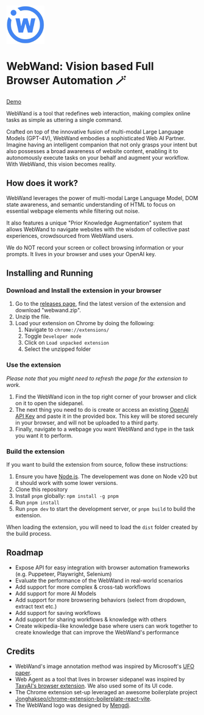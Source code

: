 <img src="public/icon-128.png" alt="Web Wand Logo" width="100"/>

# WebWand: Vision based Full Browser Automation 🪄

[Demo](https://twitter.com/mengdi_en/status/1721965940680565166)

WebWand is a tool that redefines web interaction, making complex online tasks as simple as uttering a single command.

Crafted on top of the innovative fusion of multi-modal Large Language Models (GPT-4V), WebWand embodies a sophisticated Web AI Partner. Imagine having an intelligent companion that not only grasps your intent but also possesses a broad awareness of website content, enabling it to autonomously execute tasks on your behalf and augment your workflow. With WebWand, this vision becomes reality.

## How does it work?

WebWand leverages the power of multi-modal Large Language Model, DOM state awareness, and semantic understanding of HTML to focus on essential webpage elements while filtering out noise. 

It also features a unique "Prior Knowledge Augmentation" system that allows WebWand to navigate websites with the wisdom of collective past experiences, crowdsourced from WebWand users. 

We do NOT record your screen or collect browsing information or your prompts. It lives in your browser and uses your OpenAI key. 

## Installing and Running

### Download and Install the extension in your browser

1. Go to the [releases page](https://github.com/normal-computing/web-wand/releases), find the latest version of the extension and download "webwand.zip".
2. Unzip the file.
3. Load your extension on Chrome by doing the following:
   1. Navigate to `chrome://extensions/`
   2. Toggle `Developer mode`
   3. Click on `Load unpacked extension`
   4. Select the unzipped folder

### Use the extension

*Please note that you might need to refresh the page for the extension to work.*

1. Find the WebWand icon in the top right corner of your browser and click on it to open the sidepanel.
2. The next thing you need to do is create or access an existing [OpenAI API Key](https://platform.openai.com/account/api-keys) and paste it in the provided box. This key will be stored securely in your browser, and will not be uploaded to a third party.
3. Finally, navigate to a webpage you want WebWand and type in the task you want it to perform.

### Build the extension

If you want to build the extension from source, follow these instructions:

1. Ensure you have [Node.js](https://nodejs.org/). The developement was done on Node v20 but it should work with some lower versions.
2. Clone this repository
3. Install `pnpm` globally: `npm install -g pnpm`
4. Run `pnpm install` 
5. Run `pnpm dev` to start the development server, or `pnpm build` to build the extension.

When loading the extension, you will need to load the `dist` folder created by the build process.

## Roadmap

- Expose API for easy integration with browser automation frameworks (e.g. Puppeteer, Playwright, Selenium)
- Evaluate the performance of the WebWand in real-world scenarios
- Add support for more complex & cross-tab workflows
- Add support for more AI Models
- Add support for more browsering behaviors (select from dropdown, extract text etc.)
- Add support for saving workflows
- Add support for sharing workflows & knowledge with others
- Create wikipedia-like knowledge base where users can work together to create knowledge that can improve the WebWand's performance

## Credits

- WebWand's image annotation method was inspired by Microsoft's [UFO paper](https://arxiv.org/abs/2402.07939).
- Web Agent as a tool that lives in browser sidepanel was inspired by [TaxyAI's browser extension](https://github.com/TaxyAI/browser-extension). We also used some of its UI code.
- The Chrome extension set-up leveraged an awesome boilerplate project [Jonghakseo/chrome-extension-boilerplate-react-vite](https://github.com/Jonghakseo/chrome-extension-boilerplate-react-vite).
- The WebWand logo was designed by [Mengdi](https://twitter.com/mengdi_en).
